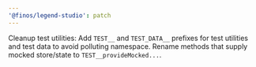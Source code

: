 ```yaml
---
'@finos/legend-studio': patch
---
```


Cleanup test utilities: Add `TEST__` and `TEST_DATA__` prefixes for test utilities and test data to avoid polluting namespace. Rename methods that supply mocked store/state to `TEST__provideMocked...`.
